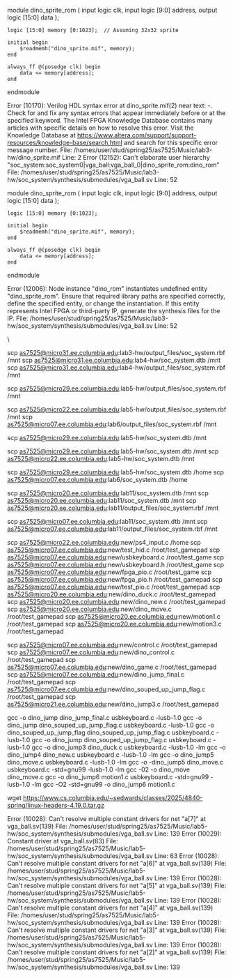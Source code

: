 module dino_sprite_rom (
    input  logic        clk,
    input  logic [9:0]  address,
    output logic [15:0] data
);

    logic [15:0] memory [0:1023];  // Assuming 32x32 sprite

    initial begin
        $readmemh("dino_sprite.mif", memory);
    end

    always_ff @(posedge clk) begin
        data <= memory[address];
    end
endmodule




Error (10170): Verilog HDL syntax error at dino_sprite.mif(2) near text: -. Check for and fix any syntax errors that appear immediately before or at the specified keyword. The Intel FPGA Knowledge Database contains many articles with specific details on how to resolve this error. Visit the Knowledge Database at https://www.altera.com/support/support-resources/knowledge-base/search.html and search for this specific error message number. File: /homes/user/stud/spring25/as7525/Music/lab3-hw/dino_sprite.mif Line: 2
Error (12152): Can't elaborate user hierarchy "soc_system:soc_system0|vga_ball:vga_ball_0|dino_sprite_rom:dino_rom" File: /homes/user/stud/spring25/as7525/Music/lab3-hw/soc_system/synthesis/submodules/vga_ball.sv Line: 52





module dino_sprite_rom (
    input  logic        clk,
    input  logic [9:0]  address,
    output logic [15:0] data
);

    logic [15:0] memory [0:1023];

    initial begin
        $readmemh("dino_sprite.mif", memory);
    end

    always_ff @(posedge clk) begin
        data <= memory[address];
    end
endmodule


Error (12006): Node instance "dino_rom" instantiates undefined entity "dino_sprite_rom". Ensure that required library paths are specified correctly, define the specified entity, or change the instantiation. If this entity represents Intel FPGA or third-party IP, generate the synthesis files for the IP. File: /homes/user/stud/spring25/as7525/Music/lab3-hw/soc_system/synthesis/submodules/vga_ball.sv Line: 52




\


scp as7525@micro31.ee.columbia.edu:lab3-hw/output_files/soc_system.rbf /mnt
scp as7525@micro31.ee.columbia.edu:lab4-hw/soc_system.dtb /mnt
scp as7525@micro31.ee.columbia.edu:lab4-hw/output_files/soc_system.rbf /mnt

scp as7525@micro29.ee.columbia.edu:lab5-hw/output_files/soc_system.rbf /mnt

scp as7525@micro22.ee.columbia.edu:lab5-hw/output_files/soc_system.rbf /mnt
scp as7525@micro07.ee.columbia.edu:lab6/output_files/soc_system.rbf /mnt


scp as7525@micro29.ee.columbia.edu:lab5-hw/soc_system.dtb /mnt

scp as7525@micro29.ee.columbia.edu:lab5-hw/soc_system.dtb /mnt
scp as7525@micro22.ee.columbia.edu:lab5-hw/soc_system.dtb /mnt


scp as7525@micro29.ee.columbia.edu:lab5-hw/soc_system.dtb /home
scp as7525@micro07.ee.columbia.edu:lab6/soc_system.dtb /home


scp as7525@micro20.ee.columbia.edu:lab11/soc_system.dtb /mnt
scp as7525@micro20.ee.columbia.edu:lab11/soc_system.dtb /mnt
scp as7525@micro20.ee.columbia.edu:lab11/output_files/soc_system.rbf /mnt


scp as7525@micro07.ee.columbia.edu:lab11/soc_system.dtb /mnt
scp as7525@micro07.ee.columbia.edu:lab11/output_files/soc_system.rbf /mnt



scp as7525@micro22.ee.columbia.edu:new/ps4_input.c /home
scp as7525@micro07.ee.columbia.edu:new/test_hid.c /root/test_gamepad
scp as7525@micro07.ee.columbia.edu:new/usbkeyboard.c /root/test_game
scp as7525@micro07.ee.columbia.edu:new/usbkeyboard.h /root/test_game
scp as7525@micro07.ee.columbia.edu:new/fpga_pio.c /root/test_game
scp as7525@micro07.ee.columbia.edu:new/fpga_pio.h /root/test_gamepad
scp as7525@micro07.ee.columbia.edu:new/test_pio.c /root/test_gamepad
scp as7525@micro20.ee.columbia.edu:new/dino_duck.c /root/test_gamepad
scp as7525@micro20.ee.columbia.edu:new/dino_new.c /root/test_gamepad
scp as7525@micro20.ee.columbia.edu:new/dino_move.c /root/test_gamepad
scp as7525@micro20.ee.columbia.edu:new/motion1.c /root/test_gamepad
scp as7525@micro20.ee.columbia.edu:new/motion3.c /root/test_gamepad



scp as7525@micro07.ee.columbia.edu:new/control.c /root/test_gamepad
scp as7525@micro07.ee.columbia.edu:new/dino_control.c /root/test_gamepad
scp as7525@micro07.ee.columbia.edu:new/dino_game.c /root/test_gamepad
scp as7525@micro07.ee.columbia.edu:new/dino_jump_final.c /root/test_gamepad
scp as7525@micro07.ee.columbia.edu:new/dino_souped_up_jump_flag.c /root/test_gamepad
scp as7525@micro21.ee.columbia.edu:new/dino_jump3.c /root/test_gamepad



gcc -o dino_jump dino_jump_final.c usbkeyboard.c -lusb-1.0
gcc -o dino_jump dino_souped_up_jump_flag.c usbkeyboard.c -lusb-1.0
gcc -o dino_souped_up_jump_flag dino_souped_up_jump_flag.c usbkeyboard.c -lusb-1.0
gcc -o dino_jump dino_souped_up_jump_flag.c usbkeyboard.c -lusb-1.0
gcc -o dino_jump3 dino_duck.c usbkeyboard.c -lusb-1.0 -lm
gcc -o dino_jump4 dino_new.c usbkeyboard.c -lusb-1.0 -lm
gcc -o dino_jump5 dino_move.c usbkeyboard.c -lusb-1.0 -lm
gcc -o -dino_jump5 dino_move.c usbkeyboard.c -std=gnu99 -lusb-1.0 -lm
gcc -02 -o dino_move dino_move.c
gcc -o dino_jump6 motion1.c usbkeyboard.c -std=gnu99 -lusb-1.0 -lm
gcc -O2 -std=gnu99 -o dino_jump6 motion1.c

wget https://www.cs.columbia.edu/~sedwards/classes/2025/4840-spring/linux-headers-4.19.0.tar.gz

Error (10028): Can't resolve multiple constant drivers for net "a[7]" at vga_ball.sv(139) File: /homes/user/stud/spring25/as7525/Music/lab5-hw/soc_system/synthesis/submodules/vga_ball.sv Line: 139
Error (10029): Constant driver at vga_ball.sv(63) File: /homes/user/stud/spring25/as7525/Music/lab5-hw/soc_system/synthesis/submodules/vga_ball.sv Line: 63
Error (10028): Can't resolve multiple constant drivers for net "a[6]" at vga_ball.sv(139) File: /homes/user/stud/spring25/as7525/Music/lab5-hw/soc_system/synthesis/submodules/vga_ball.sv Line: 139
Error (10028): Can't resolve multiple constant drivers for net "a[5]" at vga_ball.sv(139) File: /homes/user/stud/spring25/as7525/Music/lab5-hw/soc_system/synthesis/submodules/vga_ball.sv Line: 139
Error (10028): Can't resolve multiple constant drivers for net "a[4]" at vga_ball.sv(139) File: /homes/user/stud/spring25/as7525/Music/lab5-hw/soc_system/synthesis/submodules/vga_ball.sv Line: 139
Error (10028): Can't resolve multiple constant drivers for net "a[3]" at vga_ball.sv(139) File: /homes/user/stud/spring25/as7525/Music/lab5-hw/soc_system/synthesis/submodules/vga_ball.sv Line: 139
Error (10028): Can't resolve multiple constant drivers for net "a[2]" at vga_ball.sv(139) File: /homes/user/stud/spring25/as7525/Music/lab5-hw/soc_system/synthesis/submodules/vga_ball.sv Line: 139
